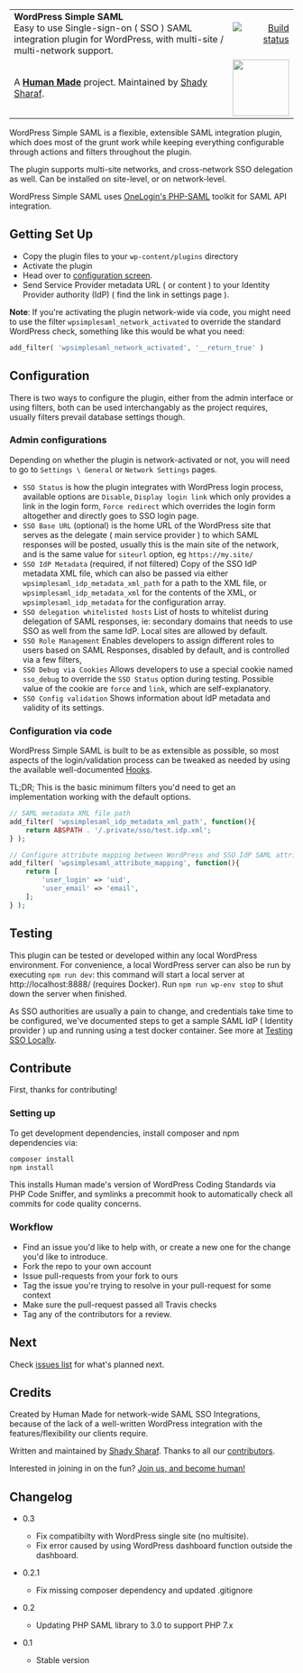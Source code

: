 <table width="100%">
	<tr>
		<td align="left" width="70">
			<strong>WordPress Simple SAML</strong><br />
			Easy to use Single-sign-on ( SSO ) SAML integration plugin for WordPress, with multi-site / multi-network support. 
		</td>
		<td align="right" width="20%">
			<a href="https://travis-ci.org/humanmade/wp-simple-saml">
				<img src="https://travis-ci.org/humanmade/wp-simple-saml.svg?branch=master" alt="Build status">
			</a>
		</td>
	</tr>
	<tr>
		<td>
			A <strong><a href="https://hmn.md/">Human Made</a></strong> project. Maintained by <a href="https://github.com/shadyvb">Shady Sharaf</a>.
		</td>
		<td align="center">
			<img src="https://hmn.md/content/themes/hmnmd/assets/images/hm-logo.svg" width="100" />
		</td>
	</tr>
</table>

WordPress Simple SAML is a flexible, extensible SAML integration plugin, which does most of the grunt work while keeping everything configurable through actions and filters throughout the plugin.

The plugin supports multi-site networks, and cross-network SSO delegation as well. Can be installed on site-level, or on network-level.

WordPress Simple SAML uses [OneLogin's PHP-SAML](https://github.com/onelogin/php-saml) toolkit for SAML API integration.

## Getting Set Up


- Copy the plugin files to your `wp-content/plugins` directory
- Activate the plugin
- Head over to [configuration screen](#Configuration).
- Send Service Provider metadata URL ( or content ) to your Identity Provider authority (IdP) ( find the link in settings page ).

**Note**: If you're activating the plugin network-wide via code, you might need to use the filter `wpsimplesaml_network_activated` to override the standard WordPress check, something like this would be what you need:

```php
add_filter( 'wpsimplesaml_network_activated', '__return_true' )
```  

## Configuration

There is two ways to configure the plugin, either from the admin interface or using filters, both can be used interchangably as the project requires, usually filters prevail database settings though.

### Admin configurations

Depending on whether the plugin is network-activated or not, you will need to go to `Settings \ General` or `Network Settings` pages.

- `SSO Status`
is how the plugin integrates with WordPress login process, available options are `Disable`, `Display login link` which only provides a link in the login form, `Force redirect` which overrides the login form altogether and directly goes to SSO login page.
- `SSO Base URL` (optional)
is the home URL of the WordPress site that serves as the delegate ( main service provider ) to which SAML responses will be posted, usually this is the main site of the network, and is the same value for `siteurl` option, eg `https://my.site/`
- `SSO IdP Metadata` (required, if not filtered)
Copy of the SSO IdP metadata XML file, which can also be passed via either `wpsimplesaml_idp_metadata_xml_path` for a path to the XML file, or `wpsimplesaml_idp_metadata_xml` for the contents of the XML, or `wpsimplesaml_idp_metadata` for the configuration array.
- `SSO delegation whitelisted hosts`
List of hosts to whitelist during delegation of SAML responses, ie: secondary domains that needs to use SSO as well from the same IdP. Local sites are allowed by default.  
- `SSO Role Management`
Enables developers to assign different roles to users based on SAML Responses, disabled by default, and is controlled via a few filters,  
- `SSO Debug via Cookies`
Allows developers to use a special cookie named `sso_debug` to override the `SSO Status` option during testing. Possible value of the cookie are `force` and `link`, which are self-explanatory.
- `SSO Config validation`
Shows information about IdP metadata and validity of its settings.

### Configuration via code

WordPress Simple SAML is built to be as extensible as possible, so most aspects of the login/validation process can be tweaked as needed by using the available well-documented [Hooks](https://github.com/humanmade/wp-simple-saml/wiki/Hooks).

TL;DR; This is the basic minimum filters you'd need to get an implementation working with the default options.

```php
// SAML metadata XML file path
add_filter( 'wpsimplesaml_idp_metadata_xml_path', function(){
	return ABSPATH . '/.private/sso/test.idp.xml';
} );

// Configure attribute mapping between WordPress and SSO IdP SAML attributes
add_filter( 'wpsimplesaml_attribute_mapping', function(){
	return [
		'user_login' => 'uid',
		'user_email' => 'email',
	];
} );
```  

## Testing

This plugin can be tested or developed within any local WordPress environment. For convenience, a local WordPress server can also be run by executing `npm run dev`: this command will start a local server at http://localhost:8888/ (requires Docker). Run `npm run wp-env stop` to shut down the server when finished.

As SSO authorities are usually a pain to change, and credentials take time to be configured, we've documented steps to get a sample SAML IdP ( Identity provider ) up and running using a test docker container. See more at [Testing SSO Locally](https://github.com/humanmade/wp-simple-saml/wiki/Testing-SSO-locally). 

## Contribute

First, thanks for contributing!

### Setting up

To get development dependencies, install composer and npm dependencies via:

```bash
composer install
npm install
```

This installs Human made's version of WordPress Coding Standards via PHP Code Sniffer, and symlinks a precommit hook to automatically check all commits for code quality concerns.

### Workflow

- Find an issue you'd like to help with, or create a new one for the change you'd like to introduce.
- Fork the repo to your own account
- Issue pull-requests from your fork to ours
- Tag the issue you're trying to resolve in your pull-request for some context
- Make sure the pull-request passed all Travis checks
- Tag any of the contributors for a review.

## Next

Check [issues list](https://github.com/humanmade/wp-simple-saml/issues) for what's planned next.

## Credits
Created by Human Made for network-wide SAML SSO Integrations, because of the lack of a well-written WordPress integration with the features/flexibility our clients require.

Written and maintained by [Shady Sharaf](https://github.com/shadyvb). Thanks to all our [contributors](https://github.com/humanmade/wp-simple-saml/graphs/contributors).

Interested in joining in on the fun? [Join us, and become human!](https://hmn.md/is/hiring/)

## Changelog

- 0.3
  - Fix compatibilty with WordPress single site (no multisite).
  - Fix error caused by using WordPress dashboard function outside the dashboard.

- 0.2.1
  - Fix missing composer dependency and updated .gitignore

- 0.2
  - Updating PHP SAML library to 3.0 to support PHP 7.x

- 0.1
  - Stable version
